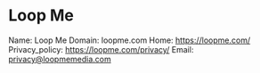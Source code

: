 
# Loop Me

Name: Loop Me
Domain: loopme.com
Home: https://loopme.com/
Privacy_policy: https://loopme.com/privacy/
Email: privacy@loopmemedia.com
